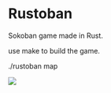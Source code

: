 # Rustoban

Sokoban game made in Rust.

use make to build the game.

./rustoban map

![](https://imgur.com/bHxR9Zy)